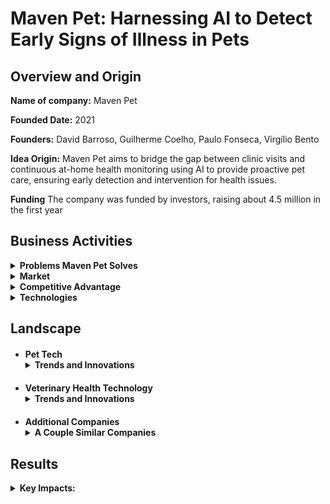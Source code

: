# Maven Pet: Harnessing AI to Detect Early Signs of Illness in Pets

## Overview and Origin

**Name of company:** Maven Pet

**Founded Date:** 2021

**Founders:** David Barroso, Guilherme Coelho, Paulo Fonseca, Virgílio Bento

**Idea Origin:** Maven Pet aims to bridge the gap between clinic visits and continuous at-home health monitoring using AI to provide proactive pet care, ensuring early detection and intervention for health issues.

**Funding** The company was funded by investors, raising about 4.5 million in the first year

## Business Activities

<details><summary><strong>Problems Maven Pet Solves</strong></summary>
<ul>
  <li style="margin-bottom: 20px; margin-top: 20px;"><strong>Continuous Health Monitoring:</strong> Provides real-time tracking of pets' health metrics between veterinary visits.</li>
  <li style="margin-bottom: 20px;"><strong>Enhanced Diagnostics:</strong> Offers veterinarians accurate data and graphs to better understand health trends and make precise diagnoses.</li>
  <li style="margin-bottom: 20px;"><strong>Early Detection:</strong> Alerts pet owners to the earliest signs of potential health issues, enabling timely intervention.</li>
  <li style="margin-bottom: 20px;"><strong>Data-Driven Insights:</strong> Reduces reliance on owner-reported symptoms, providing objective data for health assessments.</li>
</ul>
</details>

<details><summary><strong>Market</strong></summary>
<ul>
  <li style="margin-bottom: 20px; margin-top: 20px;"><strong>Pet Owners:</strong> Continuous health monitoring and early detection of health issues.</li>
  <li style="margin-bottom: 20px;"><strong>Veterinarians:</strong> Accurate health data and trends for improved diagnostics and patient care.</li>
  <li style="margin-bottom: 20px;"><strong>Pet Tech Market:</strong> Rapidly growing, with the pet wearables market valued at approximately USD 3 billion in 2022, highlighting significant growth potential for health monitoring technologies like Maven Pet.</li>
</ul>
</details>

<details><summary><strong>Competitive Advantage</strong></summary>
  Maven Pet's unique advantage is its comprehensive health monitoring system, which tracks vital health metrics like heart rate, body temperature, and respiratory rate, enabling early detection of health issues and providing detailed, real-time data to veterinarians for accurate diagnoses. Additionally, it offers behavioral analysis tools for insights into pets' mood and temperament.
</details>

<details><summary><strong>Technologies</strong></summary>
<ul>
  <li style="margin-bottom: 20px; margin-top: 20px;"><strong>AI and Machine Learning:</strong> These are core to Maven Pet’s health monitoring and behavioral analysis capabilities. AI algorithms process the collected data to identify patterns and alert owners and veterinarians to potential health issues.</li>
  <li style="margin-bottom: 20px;"><strong>Wearable Technology:</strong> A smart collar equipped with sensors tracks vital signs and activity levels, providing continuous health monitoring.</li>
  <li style="margin-bottom: 20px;"><strong>Mobile Application:</strong> Pet owners use an app to access real-time data and insights about their pets' health and behavior, allowing proactive care.</li>
  <li style="margin-bottom: 20px;"><strong>Cloud Computing:</strong> Data is securely stored and processed in the cloud, ensuring continuous access for veterinarians and pet owners.</li>
</ul>
</details>

## Landscape

<ul>
  <li style="margin-bottom: 20px; margin-top: 20px;"><strong>Pet Tech</strong><details><summary><strong>Trends and Innovations</strong></summary>
<ul>
  <li style="margin-bottom: 20px; margin-top: 20px;"><strong>Smart Collars and Wearables:</strong> Advanced collars now monitor a pet’s activity, heart rate, and other health metrics, providing real-time data to owners and veterinarians. Examples include collars that track daily exercise, location, and even detect health conditions like atrial fibrillation in pets.​</li>
  <li style="margin-bottom: 20px;"><strong>AI and Machine Learning:</strong> AI algorithms are being used to analyze health data, predict potential health issues, and provide personalized care recommendations. This technology enhances the ability to detect early signs of illness and manage chronic conditions​.</li>
  <li style="margin-bottom: 20px;"><strong>Integrated Health Monitoring Systems:</strong> Devices and systems that provide comprehensive health monitoring, including vital signs and behavioral analysis, help in early detection and better health management for pets.</li>
  <li style="margin-bottom: 20px;"><strong>Connected Devices:</strong> The integration of IoT devices in pet care allows for better connectivity and data sharing between pet owners, veterinarians, and health monitoring devices​.</li>
</ul></ul>

<ul>
  <li style="margin-bottom: 20px; margin-top: 20px;"><strong>Veterinary Health Technology</strong><details><summary><strong>Trends and Innovations</strong></summary>
<ul>
  <li style="margin-bottom: 20px; margin-top: 20px;"><strong>Telemedicine:</strong> The rise of telemedicine in veterinary care has made it easier for pet owners to consult with veterinarians remotely, ensuring timely care without the need for physical visits.​</li>
  <li style="margin-bottom: 20px;"><strong>AI-Enabled Diagnostics:</strong> AI tools are being used to enhance diagnostic accuracy by analyzing medical records, lab results, and imaging data to assist veterinarians in making informed decisions​.</li>
  <li style="margin-bottom: 20px;"><strong>Wearable Health Monitors:</strong> Similar to pet tech, wearable devices for pets are being used to monitor health metrics continuously, providing data that can be used for preventive care and early diagnosis of diseases.</li>
  <li style="margin-bottom: 20px;"><strong>Electronic Health Records (EHRs):</strong> The adoption of EHRs in veterinary practices allows for better data management and sharing, improving the efficiency of care and enabling data-driven decision-making.</li>
</ul></ul>

<ul>
  <li style="margin-bottom: 20px; margin-top: 20px;"><strong>Additional Companies</strong><details><summary><strong>A Couple Similar Companies</strong></summary>
<ul>
    <li>
        <strong><a href="https://www.petpace.com" target="_blank">PetPace:</a></strong>
        Offers a smart collar for cats and dogs that monitors vital signs such as temperature, pulse, respiration, and heart rate variability. It also tracks activity levels, calories burned, and pain indicators. The data is analyzed, and alerts are sent to the owner or vet via app notifications if anomalies are detected.
    </li>
    <li>
        <strong><a href="https://www.actijoy.com" target="_blank">Actijoy:</a></strong>
        Provides a comprehensive health and activity monitoring system that includes a Health & Activity Tracker, WiFi Food & Water Bowls, and a mobile app. This system tracks a dog's activity, rest, food, and water intake, detecting health anomalies and providing insights for improved pet care.
    </li>
    <li>
        <strong><a href="https://www.moggie.me" target="_blank">Moggie:</a></strong>
        Develops a smart collar specifically for cats. It monitors pet activity throughout the day and provides behavior-based health suggestions. The collar uses algorithms to offer veterinary insights on potential health risks and remotely updates pet parents about changes in monitored parameters.
    </li>
    <li>
        <strong><a href="https://www.lulupet.com.tw" target="_blank">Lulupet:</a></strong>
        Offers a smart litter box for cats that combines AI, IoT, and cloud computing to monitor excretion behavior. The accompanying app provides health information and enables precision medicine prescriptions, helping pet owners identify the right time for medical intervention.
    </li>
    <li>
        <strong><a href="https://www.getrawr.com" target="_blank">RAWR:</a></strong>
        Provides a smart pet collar that tracks activity levels, location details, and vital signs. The system alerts pet parents to abnormal vitals, such as signs of a heat stroke, and offers personalized updates on medicine refills and checkups.
    </li>
    <li>
        <strong><a href="https://www.felcana.com" target="_blank">Felcana:</a></strong>
        A digital pet health platform that monitors pets' health and fitness through an app. It offers insights and recommendations based on the collected data, helping pet owners ensure their pets' well-being.
    </li>
    <li>
        <strong><a href="https://petdesk.com/" target="_blank">PetDesk:</a></strong>
        A CRM software for veterinary practices that improves communication with pet owners through appointment reminders, automated health service notifications, and a mobile app. It aims to streamline clinic operations and enhance client engagement, improving pet health outcomes.
    </li>
    <li>
        <strong><a href="https://pawprosper.com/" target="_blank">Paw Prosper:</a></strong>
        A pet health monitoring platform that uses wearable technology to track vital signs and activity levels. It provides real-time data and insights for pet owners and veterinarians, focusing on preventive care and early detection of health issues.
    </li>
</ul></ul>

## Results

<details><summary><strong>Key Impacts:</strong></summary>
<ul>
  <li style="margin-bottom: 20px; margin-top: 20px;"><strong>Early Disease Detection:</strong> Maven Pet's AI-Vet™ platform enables continuous tracking of various health parameters, helping to detect early signs of health issues, which leads to timely interventions and better health outcomes for pets. This proactive approach reduces the reliance on pet owners to notice symptoms and report them during infrequent vet visits.​</li>
  <li style="margin-bottom: 20px;"><strong>Improved Veterinary Efficiency:</strong> By providing real-time health data and alerts, Maven Pet supports veterinarians in making more accurate diagnoses and developing effective treatment plans. This integration of AI in the veterinary workflow streamlines operations and improves the efficiency of vet practices​.</li>
  <li style="margin-bottom: 20px;"><strong>Enhanced Pet Owner Engagement:</strong> The continuous health monitoring and personalized insights provided by Maven Pet empower pet owners with actionable information about their pets' health. This leads to better-informed decisions and increased peace of mind for pet owners, knowing that their pets are being monitored closely.</li>
  <li style="margin-bottom: 20px;"><strong>Success Stories:</strong> Real-world cases, such as the early detection and management of Diabetes Mellitus in a Labrador Retriever, highlight the platform's effectiveness in improving pet health outcomes. These success stories reinforce the value of continuous health monitoring and the integration of AI in veterinary care.</li>
</ul>

<details><summary><strong>Core Metrics/Performance</strong></summary>
<ul>
  <li style="margin-bottom: 20px; margin-top: 20px;"><strong>User Engagement:</strong> Maven Pet reports high engagement levels due to its comprehensive health monitoring and personalized insights, which keep pet owners actively involved in their pets' health.</li>
  <li style="margin-bottom: 20px;"><strong>Health Outcomes:</strong> The platform's AI-driven analytics have successfully identified early signs of health issues in numerous cases, leading to timely interventions and improved health outcomes.</li>
  <li style="margin-bottom: 20px;"><strong>Customer Retention:</strong> Maven Pet enjoys strong customer retention, attributed to its reliable and accurate monitoring system, which builds trust with pet owners and veterinarians.</li>
  <li style="margin-bottom: 20px;"><strong>Market Penetration:</strong> The company has established partnerships with veterinary clinics and significantly expanded its user base, reflecting its growing presence in the pet health monitoring market.</li>
  <li style="margin-bottom: 20px;"><strong>Revenue and Profitability:</strong> Maven Pet has shown promising financial performance, driven by a mix of device sales, subscription services, and collaborations with veterinary practices​.</li>
</ul>
</details>

<details><summary><strong>Maven Pet's Relative Performance to Competitors</strong></summary>
Maven Pet is performing better than its competitors in the pet health monitoring market. The company leverages advanced AI-driven technology to provide comprehensive health data and real-time insights, resulting in superior health outcomes and higher customer satisfaction. Maven Pet's integrated approach combines detailed analytics with early detection capabilities, setting it apart from competitors that may offer similar devices but lack such depth in health monitoring and analysis. This robust and data-rich solution positions Maven Pet favorably, enhancing its competitive edge in the market​.
</details>


## Recommendations

* If you were to advise the company, what products or services would you suggest they offer? (This could be something that a competitor offers, or use your imagination!) Additional Cameras and sensors around the house to give more accurate monitoring of your pet.

* Why do you think that offering this product or service would benefit the company?

* What technologies would this additional product or service utilize?

* Why are these technologies appropriate for your solution?

## Sources